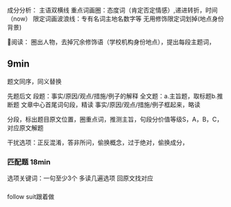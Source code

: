 成分分析：
主语双横线
重点词画圈：态度词（肯定否定情感）,递进转折，时间（now）
限定词画波浪线：专有名词主地名数字等
无用修饰限定词划掉(地点身份背景)






阅读：
圈出人物，去掉冗余修饰语（学校机构身份地点），提出每段主题词，


## 9min
题文同序，同义替换

先题后文
段题：事实/原因/观点/措施/例子的解释
全文题：a.主旨题，取标题b.推断题
文章中心首尾词句段，精读
事实/原因/观点/措施/例子框起来，略读

分段，标出题目原文位置，圈重点词，推测主旨，句段分价值等级S，A，B，C，对应原文解题



干扰选项：正反混淆，答非所问，偷换概念，过于绝对，偷换成分，



### 匹配题 18min
选项关键词：一句至少3个
多读几遍选项
回原文找对应

### 
follow suit跟着做

